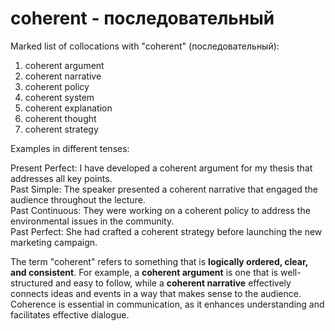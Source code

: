 # coherent - последовательный

Marked list of collocations with "coherent" (последовательный):

1. coherent argument  
2. coherent narrative  
3. coherent policy  
4. coherent system  
5. coherent explanation  
6. coherent thought  
7. coherent strategy  

Examples in different tenses:

Present Perfect: I have developed a coherent argument for my thesis that addresses all key points.  
Past Simple: The speaker presented a coherent narrative that engaged the audience throughout the lecture.  
Past Continuous: They were working on a coherent policy to address the environmental issues in the community.  
Past Perfect: She had crafted a coherent strategy before launching the new marketing campaign.  

The term "coherent" refers to something that is **logically ordered, clear, and consistent**. For example, a **coherent argument** is one that is well-structured and easy to follow, while a **coherent narrative** effectively connects ideas and events in a way that makes sense to the audience. Coherence is essential in communication, as it enhances understanding and facilitates effective dialogue.
